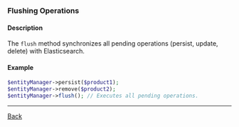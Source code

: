 ### Flushing Operations

#### Description
The `flush` method synchronizes all pending operations (persist, update, delete) with Elasticsearch.

#### Example
```php
$entityManager->persist($product1);
$entityManager->remove($product2);
$entityManager->flush(); // Executes all pending operations.
```

---

[Back](./FEATURES_DOCUMENTATION.md)
